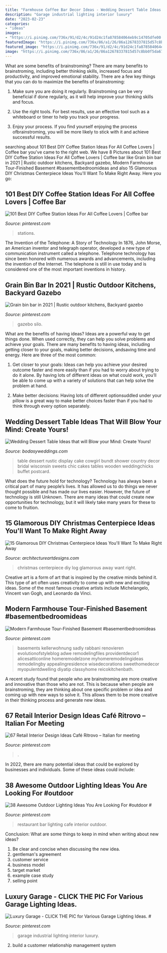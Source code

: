 ```yaml
---
title: "Farmhouse Coffee Bar Decor Ideas - Wedding Dessert Table Ideas That Will Blow Your Mind: Create Yours!"
description: "Garage industrial lighting interior luxury"
date: "2023-02-23"
categories:
- "ideas"
images:
- "https://i.pinimg.com/736x/91/d2/4c/91d24c1fa878584064eb9c14705dfe00.jpg"
featuredImage: "https://i.pinimg.com/736x/86/a1/26/86a12678337815d57c8bb0f5da67c456.jpg"
featured_image: "https://i.pinimg.com/736x/91/d2/4c/91d24c1fa878584064eb9c14705dfe00.jpg"
image: "https://i.pinimg.com/736x/86/a1/26/86a12678337815d57c8bb0f5da67c456.jpg"
---
```



What are some benefits of brainstroming?
There are many benefits to brainstroming, including better thinking skills, increased focus and productivity, and improved emotional stability. There are a few key things that you can do to maximize the benefits of brainstroming:
1. Make sure you are doing it regularly. Brainstroming can be very beneficial if done regularly, as it will help improve your thinking skills and focus.

2. Use the right tools. For best results, use an effective tool such as a whiteboard or timer to help you track your progress.

3. Enjoy your process. If you find yourself enjoying the process ofbrainstroming, you will be more likely to stick with it and achieve successful results.

	

		
searching about 101 Best DIY Coffee Station Ideas For All Coffee Lovers | Coffee bar you've came to the right web. We have 8 Pictures about 101 Best DIY Coffee Station Ideas For All Coffee Lovers | Coffee bar like Grain bin bar in 2021 | Rustic outdoor kitchens, Backyard gazebo, Modern Farmhouse Tour-Finished Basement #basementbedroomideas and also 15 Glamorous DIY Christmas Centerpiece Ideas You&#039;ll Want To Make Right Away. Here you go:
		
    
## 101 Best DIY Coffee Station Ideas For All Coffee Lovers | Coffee Bar

<img loading=lazy src="https://i.pinimg.com/736x/91/d2/4c/91d24c1fa878584064eb9c14705dfe00.jpg" onerror="this.onerror=null;this.src='https://tse4.mm.bing.net/th?id=OIP.AMWGPwK0O_A3xdPnDHOa_wHaJ3&amp;pid=15.1';" alt="101 Best DIY Coffee Station Ideas For All Coffee Lovers | Coffee bar">

_Source: pinterest.com_

>stations. 

	

The Invention of the Telephone: A Story of Technology
In 1876, John Morse, an American inventor and telegraph operator, developed a new type of communication instrument called a telephone. Telephone technology has since been honored with numerous awards and advancements, including the invention of the Internet. The telephone is still in use today and is considered one of the most important inventions in history.

    
## Grain Bin Bar In 2021 | Rustic Outdoor Kitchens, Backyard Gazebo

<img loading=lazy src="https://i.pinimg.com/736x/71/41/d7/7141d718a453edd6003e3c5d5a6b2ef2.jpg" onerror="this.onerror=null;this.src='https://tse4.mm.bing.net/th?id=OIP.pg7ftO8P-Za7n5K6ed4jAQHaJ3&amp;pid=15.1';" alt="Grain bin bar in 2021 | Rustic outdoor kitchens, Backyard gazebo">

_Source: pinterest.com_

>gazebo silo. 

	

What are the benefits of having ideas?
Ideas are a powerful way to get things done. When used correctly, they can help you solve problems and achieve your goals. There are many benefits to having ideas, including getting closer to your goals, making better decisions, andsaving time and energy. Here are three of the most common: 
1. Get closer to your goals: Ideas can help you achieve your desired outcome faster and more easily than if you had to worry about trying to do it alone. By having lots of different ideas on what could work, you’ll be able to come up with a variety of solutions that can help solve the problem at hand.

2. Make better decisions: Having lots of different optionsuddled under your pillow is a great way to make better choices faster than if you had to think through every option separately.

    
## Wedding Dessert Table Ideas That Will Blow Your Mind: Create Yours!

<img loading=lazy src="http://bodasyweddings.com/wp-content/uploads/2017/07/rustic-chic-bundt-cake-dessert-table.jpg" onerror="this.onerror=null;this.src='https://tse1.mm.bing.net/th?id=OIP.ENT5RgD44AbQC-qe5O1ITwHaLI&amp;pid=15.1';" alt="Wedding Dessert Table Ideas that will Blow your Mind: Create Yours!">

_Source: bodasyweddings.com_

>table dessert rustic display cake cowgirl bundt shower country decor bridal wisconsin sweets chic cakes tables wooden weddingchicks buffet postcard. 

	

What does the future hold for technology?
Technology has always been a critical part of many people’s lives. It has allowed us to do things we never thought possible and has made our lives easier. However, the future of technology is still Unknown. There are many ideas that could create new opportunities for technology, but it will likely take many years for these to come to fruition.

    
## 15 Glamorous DIY Christmas Centerpiece Ideas You&#039;ll Want To Make Right Away

<img loading=lazy src="https://www.architectureartdesigns.com/wp-content/uploads/2016/12/15-Glamorous-DIY-Christmas-Centerpiece-Ideas-Youll-Want-To-Make-Right-Away-11.jpg" onerror="this.onerror=null;this.src='https://tse3.mm.bing.net/th?id=OIP.wv4YTRjWYJ7Bs2cYBqn5XwHaLJ&amp;pid=15.1';" alt="15 Glamorous DIY Christmas Centerpiece Ideas You&#039;ll Want To Make Right Away">

_Source: architectureartdesigns.com_

>christmas centerpiece diy log glamorous away want right. 

	

Creative art is a form of art that is inspired by the creative minds behind it. This type of art often uses creativity to come up with new and exciting ideas. Some of the most famous creative artists include Michelangelo, Vincent van Gogh, and Leonardo da Vinci.

    
## Modern Farmhouse Tour-Finished Basement #basementbedroomideas

<img loading=lazy src="https://i.pinimg.com/736x/5c/ff/16/5cff16d64c3e0514e0924465c4c14ffd.jpg" onerror="this.onerror=null;this.src='https://tse2.mm.bing.net/th?id=OIP.XJUoyuT0nORvRV7k8Zs8UgHaJ3&amp;pid=15.1';" alt="Modern Farmhouse Tour-Finished Basement #basementbedroomideas">

_Source: pinterest.com_

>basements kellerwohnung sadly rabbani renovieren evolutionofstyleblog adwe remodelingfiles providentdecor1 alicesatticonline homeremodelzone myhomeremodelingideas remodelingby appealingresidence wisedecorations sweethomedecor myopulentdwelling diyatip classyhome reicokitchenbath. 

	

A recent study found that people who are brainstroming are more creative and innovative than those who are not. This is because when people are brainstroming, they are thinking about one specific problem or idea and coming up with new ways to solve it. This allows them to be more creative in their thinking process and generate new ideas.

    
## 67 Retail Interior Design Ideas Café Ritrovo – Italian For Meeting

<img loading=lazy src="https://i.pinimg.com/736x/32/6a/29/326a292a310480a7fcb16afda396542f.jpg" onerror="this.onerror=null;this.src='https://tse3.mm.bing.net/th?id=OIP.Zfq3J2jGyPqWZWHolWTboQHaLG&amp;pid=15.1';" alt="67 Retail Interior Design Ideas Café Ritrovo – Italian for meeting">

_Source: pinterest.com_

>. 

	

In 2022, there are many potential ideas that could be explored by businesses and individuals. Some of these ideas could include: 

    
## 38 Awesome Outdoor Lighting Ideas You Are Looking For #outdoor #

<img loading=lazy src="https://i.pinimg.com/736x/eb/a1/97/eba197352aabcd931eb964ad30c4f6bd.jpg" onerror="this.onerror=null;this.src='https://tse1.mm.bing.net/th?id=OIP.RF_e1Ak24O8aZgwVCaaqWQHaLG&amp;pid=15.1';" alt="38 Awesome Outdoor Lighting Ideas You Are Looking For #outdoor #">

_Source: pinterest.com_

>restaurant bar lighting cafe interior outdoor. 

	

Conclusion: What are some things to keep in mind when writing about new ideas?
1. Be clear and concise when discussing the new idea.
2. gentleman's agreement 
3. customer service 
4. business model 
5. target market 
6. example case study
7. selling point 

    
## Luxury Garage - CLICK THE PIC For Various Garage Lighting Ideas. #

<img loading=lazy src="https://i.pinimg.com/736x/86/a1/26/86a12678337815d57c8bb0f5da67c456.jpg" onerror="this.onerror=null;this.src='https://tse1.mm.bing.net/th?id=OIP.cm0VHv2FXPn2i4fHPPV6PwHaJ4&amp;pid=15.1';" alt="Luxury Garage - CLICK THE PIC for Various Garage Lighting Ideas. #">

_Source: pinterest.com_

>garage industrial lighting interior luxury. 

	

2. build a customer relationship management system

